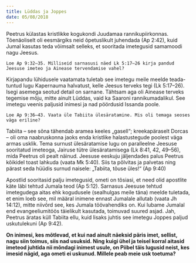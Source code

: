 ```yaml
---
title: Lüddas ja Joppes
date: 05/08/2018
---
```


Peetrus külastas kristlikke kogukondi Juudamaa rannikupiirkonnas. Tõenäoliselt
oli eesmärgiks neid õpetuslikult juhendada (Ap 2:42), kuid Jumal kasutas teda
võimsalt selleks, et sooritada imetegusid samamoodi nagu Jeesus.

`Loe Ap 9:32–35. Milliseid sarnasusi näed Lk 5:17–26 kirja pandud Jeesuse
imeteo ja Ainease tervendamise vahel?`

Kirjapandu lühidusele vaatamata tuletab see imetegu meile meelde teada-tuntud
lugu Kapernauma halvatust, kelle Jeesus terveks tegi (Lk 5:17–26). Isegi asemega
seotud detail on sarnane. Tähtsam aga oli Ainease terveks tegemise mõju, mitte
ainult Lüddas, vaid ka Saaroni rannikumadalikul. See imetegu veenis paljusid
inimesi ja nad pöördusid Issanda poole.

`Loe Ap 9:36–43. Vaata üle Tabiita ülesäratamine. Mis oli temaga seoses
väga eriline?`

Tabiita – see sõna tähendab aramea keeles „gasell“; kreekapäraselt Dorcas – oli
oma naabruskonna jaoks enda kristlike halastustegude poolest väga armas usklik.
Tema surnust ülesäratamise lugu on paralleelne Jeesuse sooritatud imeteoga,
Jairuse tütre ülesäratamisega (Lk 8:41, 42, 49–56), mida Peetrus oli pealt näinud.
Jeesuse eeskuju jäljendades palus Peetrus kõikidel toast lahkuda (vaata Mk 5:40).
Siis ta põlvitas ja palvetas ning pärast seda hüüdis surnud naisele: „Tabiita, tõuse
üles!“ (Ap 9:40)

Apostlid sooritasid palju imetegusid, ometi on tõsiasi, et need olid apostlite käte
läbi tehtud Jumala teod (Ap 5:12). Sarnasus Jeesuse tehtud imetegudega aitas
ehk kogudusele (sealhulgas meile täna) meelde tuletada, et enim loeb see, mil
määral inimene ennast Jumalale allutab (vaata Jh 14:12), mitte niivõrd see, kes
Jumala töövahendiks on. Kui lubame Jumalal end evangeeliumitöös täielikult
kasutada, toimuvad suured asjad. Jah, Peetrus äratas küll Tabiita ellu, kuid lisaks
juhtis see imetegu Joppes paljud uskutulekuni (Ap 9:42).

**On inimesi, kes mõtlevad, et kui nad ainult näeksid päris imet, sellist, nagu
siin toimus, siis nad usuksid. Ning kuigi ühel ja teisel korral aitasid imeteod
juhtida nii mõndagi inimest usule, on Piibel täis lugusid neist, kes imesid
nägid, aga ometi ei uskunud. Millele peab meie usk toetuma?**

